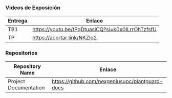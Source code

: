 ### Videos de Exposición

| Entrega | Enlace                                             |
| ------- | -------------------------------------------------- |
| TB1     | <https://youtu.be/tPqDtuasiCQ?si=k0x0ILrrOhTzfsfU> |
| TP      | <https://acortar.link/NKZlq2>                      |

### Repositorios

| Repository Name       | Enlace                                                                   |
| --------------------- | ------------------------------------------------------------------------ |
| Project Documentation | <https://github.com/nexgeniusupc/plantguard-docs>                        |
